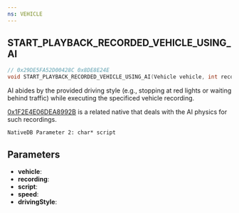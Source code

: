 ```yaml
---
ns: VEHICLE
---
```

## START_PLAYBACK_RECORDED_VEHICLE_USING_AI

```c
// 0x29DE5FA52D00428C 0x8DE8E24E
void START_PLAYBACK_RECORDED_VEHICLE_USING_AI(Vehicle vehicle, int recording, Any* script, float speed, int drivingStyle);
```

AI abides by the provided driving style (e.g., stopping at red lights or waiting behind traffic) while executing the specificed vehicle recording. 

[0x1F2E4E06DEA8992B](#_0x6E63860BBB190730) is a related native that deals with the AI physics for such recordings.

```
NativeDB Parameter 2: char* script 
```

## Parameters
* **vehicle**: 
* **recording**: 
* **script**: 
* **speed**: 
* **drivingStyle**: 

